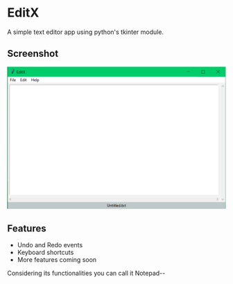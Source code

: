 
# EditX

A simple text editor app using python's tkinter module.



## Screenshot

![App Screenshot](/screenshot.png)

  
## Features

- Undo and Redo events
- Keyboard shortcuts
- More features coming soon

Considering its functionalities you can call it Notepad--

  